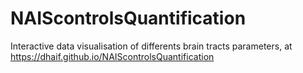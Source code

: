 # NAIScontrolsQuantification
Interactive data visualisation of differents brain tracts parameters, at https://dhaif.github.io/NAIScontrolsQuantification
